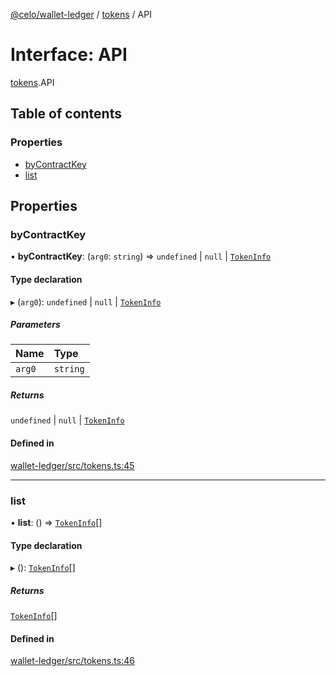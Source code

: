 [@celo/wallet-ledger](../README.md) / [tokens](../modules/tokens.md) / API

# Interface: API

[tokens](../modules/tokens.md).API

## Table of contents

### Properties

- [byContractKey](tokens.API.md#bycontractkey)
- [list](tokens.API.md#list)

## Properties

### byContractKey

• **byContractKey**: (`arg0`: `string`) => `undefined` \| ``null`` \| [`TokenInfo`](tokens.TokenInfo.md)

#### Type declaration

▸ (`arg0`): `undefined` \| ``null`` \| [`TokenInfo`](tokens.TokenInfo.md)

##### Parameters

| Name | Type |
| :------ | :------ |
| `arg0` | `string` |

##### Returns

`undefined` \| ``null`` \| [`TokenInfo`](tokens.TokenInfo.md)

#### Defined in

[wallet-ledger/src/tokens.ts:45](https://github.com/celo-org/developer-tooling/blob/master/packages/sdk/wallets/wallet-ledger/src/tokens.ts#L45)

___

### list

• **list**: () => [`TokenInfo`](tokens.TokenInfo.md)[]

#### Type declaration

▸ (): [`TokenInfo`](tokens.TokenInfo.md)[]

##### Returns

[`TokenInfo`](tokens.TokenInfo.md)[]

#### Defined in

[wallet-ledger/src/tokens.ts:46](https://github.com/celo-org/developer-tooling/blob/master/packages/sdk/wallets/wallet-ledger/src/tokens.ts#L46)
